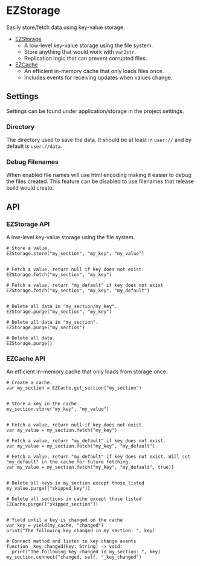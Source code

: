 # EZStorage

Easily store/fetch data using key-value storage.

* [EZStorage](#EZStorage-API)
  * A low-level key-value storage using the file system.
  * Store anything that would work with `var2str`.
  * Replication logic that can prevent corrupted files.
* [EZCache](#EZCache-API)
  * An efficient in-memory cache that only loads files once.
  * Includes events for receiving updates when values change.

## Settings

Settings can be found under application/storage in the project settings.

### Directory

The directory used to save the data. It should be at least in `user://` and by default is `user://data`.

### Debug Filenames

When enabled file names will use html encoding making it easier to debug the files created.
This feature can be disabled to use filenames that release build would create.

## API

### EZStorage API

A low-level key-value storage using the file system.

```gdscript
# Store a value.
EZStorage.store("my_section", "my_key", "my_value")


# Fetch a value, return null if key does not exist.
EZStorage.fetch("my_section", "my_key")

# Fetch a value, return "my_default" if key does not exist
EZStorage.fetch("my_section", "my_key", "my_default")


# Delete all data in "my_section/my_key".
EZStorage.purge("my_section", "my_key")

# Delete all data in "my_section".
EZStorage.purge("my_section")

# Delete all data.
EZStorage.purge()
```

### EZCache API

An efficient in-memory cache that only loads from storage once.

```gdscript
# Create a cache.
var my_section = EZCache.get_section("my_section")


# Store a key in the cache.
my_section.store("my_key", "my_value")


# Fetch a value, return null if key does not exist.
var my_value = my_section.fetch("my_key")

# Fetch a value, return "my_default" if key does not exist.
var my_value = my_section.fetch("my_key", "my_default")

# Fetch a value, return "my_default" if key does not exist. Will set "my_default" in the cache for future fetching.
var my_value = my_section.fetch("my_key", "my_default", true)]


# Delete all keys in my_section except those listed
my_value.purge(["skipped_key"])

# Delete all sections in cache except those listed
EZCache.purge(["skipped_section"])


# Yield until a key is changed on the cache
var key = yield(my_cache, "changed")
print("The following key changed in my_section: ", key)

# Connect method and listen to key change events
function _key_changed(key: String) -> void:
  print("The following key changed in my_section: ", key)
my_section.connect("changed, self, "_key_changed")
```
